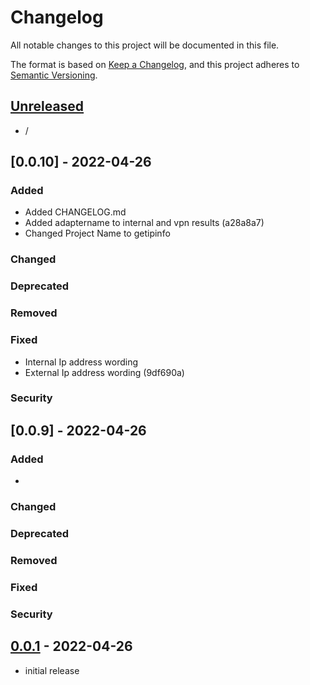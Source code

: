 # Changelog

All notable changes to this project will be documented in this file.

The format is based on [Keep a Changelog],
and this project adheres to [Semantic Versioning].

## [Unreleased]

- /

## [0.0.10] - 2022-04-26

### Added
- Added CHANGELOG.md
- Added adaptername to internal and vpn results (a28a8a7)
- Changed Project Name to getipinfo

### Changed

### Deprecated

### Removed

### Fixed
- Internal Ip address wording
- External Ip address wording (9df690a)

### Security


## [0.0.9] - 2022-04-26

### Added
-

### Changed

### Deprecated

### Removed

### Fixed

### Security

## [0.0.1] - 2022-04-26
- initial release

<!-- Links -->
[keep a changelog]: https://keepachangelog.com/en/1.0.0/
[semantic versioning]: https://semver.org/spec/v2.0.0.html

<!-- Versions -->
[unreleased]: https://github.com/masum0813/getipinfo/compare/v0.0.2...HEAD
[0.0.2]: https://github.com/masum0813/getipinfo/compare/v0.0.1...v0.0.2
[0.0.1]: https://github.com/masum0813/getipinfo/releases/tag/v0.0.1